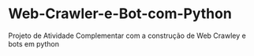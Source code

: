 # Web-Crawler-e-Bot-com-Python
Projeto de Atividade Complementar com a construção de Web Crawley e bots em python 
